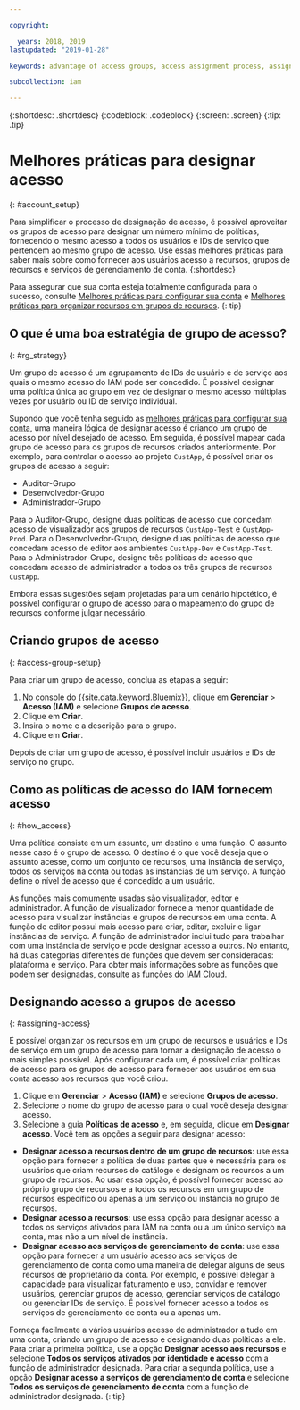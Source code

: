 ```yaml
---

copyright:

  years: 2018, 2019
lastupdated: "2019-01-28"

keywords: advantage of access groups, access assignment process, assign access, best practice, access management, strategy

subcollection: iam

---
```


{:shortdesc: .shortdesc}
{:codeblock: .codeblock}
{:screen: .screen}
{:tip: .tip}

# Melhores práticas para designar acesso
{: #account_setup}

Para simplificar o processo de designação de acesso, é possível aproveitar os grupos de acesso para designar um número mínimo de políticas, fornecendo o mesmo acesso a todos os usuários e IDs de serviço que pertencem ao mesmo grupo de acesso. Use essas melhores práticas para saber mais sobre como fornecer aos usuários acesso a recursos, grupos de recursos e serviços de gerenciamento de conta.
{:shortdesc}

Para assegurar que sua conta esteja totalmente configurada para o sucesso, consulte [Melhores
práticas para configurar sua conta](/docs/account?topic=account-account_setup#account_setup) e [Melhores práticas para organizar recursos em grupos de recursos](/docs/resources?topic=resources-bp_resourcegroups#bp_resourcegroups).
{: tip}

## O que é uma boa estratégia de grupo de acesso?
{: #rg_strategy}

Um grupo de acesso é um agrupamento de IDs de usuário e de serviço aos quais o mesmo acesso do IAM pode ser concedido. É possível designar uma política única ao grupo em vez de designar o mesmo acesso múltiplas vezes por usuário ou ID de serviço individual.

Supondo que você tenha seguido as [melhores práticas para configurar sua conta](/docs/account?topic=account-account_setup#account_setup), uma maneira lógica de designar acesso é criando um grupo de acesso por nível desejado de acesso. Em seguida, é possível mapear cada grupo de acesso para os grupos de recursos criados anteriormente. Por exemplo, para controlar o acesso ao projeto `CustApp`, é possível criar os grupos de acesso a seguir:

* Auditor-Grupo
* Desenvolvedor-Grupo
* Administrador-Grupo

Para o Auditor-Grupo, designe duas políticas de acesso que concedam acesso de visualizador aos grupos de recursos `CustApp-Test` e `CustApp-Prod`. Para o Desenvolvedor-Grupo, designe duas políticas de acesso que concedam acesso de editor aos ambientes `CustApp-Dev` e `CustApp-Test`. Para o Administrador-Grupo, designe três políticas de acesso que concedam acesso de administrador a todos os três grupos de recursos `CustApp`.

Embora essas sugestões sejam projetadas para um cenário hipotético, é possível configurar o grupo de acesso para o mapeamento do grupo de recursos conforme julgar necessário.

## Criando grupos de acesso
{: #access-group-setup}

Para criar um grupo de acesso, conclua as etapas a seguir:

1. No console do {{site.data.keyword.Bluemix}}, clique em **Gerenciar** &gt; **Acesso (IAM)** e selecione **Grupos de acesso**.
2. Clique em **Criar**.
3. Insira o nome e a descrição para o grupo.
4. Clique em **Criar**.

Depois de criar um grupo de acesso, é possível incluir usuários e IDs de serviço no grupo.

## Como as políticas de acesso do IAM fornecem acesso
{: #how_access}

Uma política consiste em um assunto, um destino e uma função. O assunto nesse caso é o grupo de acesso. O destino é o que você deseja que o assunto acesse, como um conjunto de recursos, uma instância de serviço, todos os serviços na conta ou todas as instâncias de um serviço. A função define o nível de acesso que é concedido a um usuário.

As funções mais comumente usadas são visualizador, editor e administrador. A função de visualizador fornece a menor quantidade de acesso para visualizar instâncias e grupos de recursos em uma conta. A função de editor possui mais acesso para criar, editar, excluir e ligar instâncias de serviço. A função de administrador inclui tudo para trabalhar com uma instância de serviço e pode designar acesso a outros. No entanto, há duas categorias diferentes de funções que devem ser consideradas: plataforma e serviço. Para obter mais informações sobre as funções que podem ser designadas, consulte as [funções do IAM Cloud](/docs/iam?topic=iam-iamusermanrol#iamusermanrol).

## Designando acesso a grupos de acesso
{: #assigning-access}

É possível organizar os recursos em um grupo de recursos e usuários e IDs de serviço em um grupo de acesso para tornar a designação de acesso o mais simples possível. Após configurar cada um, é possível criar políticas de acesso para os grupos de acesso para fornecer aos usuários em sua conta acesso aos recursos que você criou.

1. Clique em **Gerenciar** &gt; **Acesso (IAM)** e selecione **Grupos de acesso**.
2. Selecione o nome do grupo de acesso para o qual você deseja designar acesso.
3. Selecione a guia **Políticas de acesso** e, em seguida, clique em **Designar acesso**. Você tem as opções a seguir para designar acesso:

  * **Designar acesso a recursos dentro de um grupo de recursos**: use essa opção para fornecer a política de duas partes que é necessária para os usuários que criam recursos do catálogo e designam os recursos a um grupo de recursos. Ao usar essa opção, é possível fornecer acesso ao próprio grupo de recursos e a todos os recursos em um grupo de recursos específico ou apenas a um serviço ou instância no grupo de recursos.
  * **Designar acesso a recursos**: use essa opção para designar acesso a todos os serviços ativados para IAM na conta ou a um único serviço na conta, mas não a um nível de instância.
  * **Designar acesso aos serviços de gerenciamento de conta**: use essa opção para fornecer a um usuário acesso aos serviços de gerenciamento de conta como uma maneira de delegar alguns de seus recursos de proprietário da conta. Por exemplo, é possível delegar a capacidade para visualizar faturamento e uso, convidar e remover usuários, gerenciar grupos de acesso, gerenciar serviços de catálogo ou gerenciar IDs de serviço. É possível fornecer acesso a
todos os serviços de gerenciamento de conta ou a apenas um.

Forneça facilmente a vários usuários acesso de administrador a tudo em uma conta, criando um grupo de acesso e designando duas políticas a ele. Para criar a primeira política, use a opção **Designar acesso aos recursos** e selecione **Todos os serviços ativados por identidade e
acesso** com a função de administrador designada. Para criar a segunda política, use a opção **Designar acesso a serviços de gerenciamento de conta** e selecione **Todos os serviços de gerenciamento de conta** com a função de administrador designada.
{: tip}
